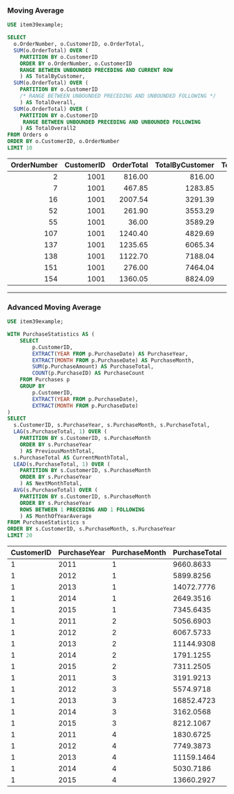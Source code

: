 
### Moving Average  
```sql
USE item39example;

SELECT
  o.OrderNumber, o.CustomerID, o.OrderTotal,
  SUM(o.OrderTotal) OVER (
    PARTITION BY o.CustomerID
    ORDER BY o.OrderNumber, o.CustomerID
    RANGE BETWEEN UNBOUNDED PRECEDING AND CURRENT ROW
    ) AS TotalByCustomer,
  SUM(o.OrderTotal) OVER (
    PARTITION BY o.CustomerID
    /* RANGE BETWEEN UNBOUNDED PRECEDING AND UNBOUNDED FOLLOWING */
    ) AS TotalOverall,
  SUM(o.OrderTotal) OVER (
    PARTITION BY o.CustomerID
     RANGE BETWEEN UNBOUNDED PRECEDING AND UNBOUNDED FOLLOWING
    ) AS TotalOverall2
FROM Orders o
ORDER BY o.CustomerID, o.OrderNumber
LIMIT 10
```  

| OrderNumber | CustomerID | OrderTotal | TotalByCustomer | TotalOverall | TotalOverall2 | 
| ---: | ---: | ---: | ---: | ---: | ---: | 
| 2 | 1001 | 816.00 | 816.00 | 34807.96 | 34807.96 | 
| 7 | 1001 | 467.85 | 1283.85 | 34807.96 | 34807.96 | 
| 16 | 1001 | 2007.54 | 3291.39 | 34807.96 | 34807.96 | 
| 52 | 1001 | 261.90 | 3553.29 | 34807.96 | 34807.96 | 
| 55 | 1001 | 36.00 | 3589.29 | 34807.96 | 34807.96 | 
| 107 | 1001 | 1240.40 | 4829.69 | 34807.96 | 34807.96 | 
| 137 | 1001 | 1235.65 | 6065.34 | 34807.96 | 34807.96 | 
| 138 | 1001 | 1122.70 | 7188.04 | 34807.96 | 34807.96 | 
| 151 | 1001 | 276.00 | 7464.04 | 34807.96 | 34807.96 | 
| 154 | 1001 | 1360.05 | 8824.09 | 34807.96 | 34807.96 |    
   
---  

### Advanced Moving Average  
```sql
USE item39example;

WITH PurchaseStatistics AS (
	SELECT 
		p.CustomerID,
		EXTRACT(YEAR FROM p.PurchaseDate) AS PurchaseYear,
		EXTRACT(MONTH FROM p.PurchaseDate) AS PurchaseMonth,
		SUM(p.PurchaseAmount) AS PurchaseTotal,
		COUNT(p.PurchaseID) AS PurchaseCount
	FROM Purchases p
	GROUP BY 
		p.CustomerID, 
		EXTRACT(YEAR FROM p.PurchaseDate),
		EXTRACT(MONTH FROM p.PurchaseDate)
)
SELECT
  s.CustomerID, s.PurchaseYear, s.PurchaseMonth, s.PurchaseTotal,
  LAG(s.PurchaseTotal, 1) OVER (
    PARTITION BY s.CustomerID, s.PurchaseMonth
    ORDER BY s.PurchaseYear
    ) AS PreviousMonthTotal,
  s.PurchaseTotal AS CurrentMonthTotal,
  LEAD(s.PurchaseTotal, 1) OVER (
    PARTITION BY s.CustomerID, s.PurchaseMonth
    ORDER BY s.PurchaseYear
    ) AS NextMonthTotal,
  AVG(s.PurchaseTotal) OVER (
    PARTITION BY s.CustomerID, s.PurchaseMonth
    ORDER BY s.PurchaseYear
    ROWS BETWEEN 1 PRECEDING AND 1 FOLLOWING
    ) AS MonthOfYearAverage
FROM PurchaseStatistics s
ORDER BY s.CustomerID, s.PurchaseMonth, s.PurchaseYear
LIMIT 20
```  

| CustomerID | PurchaseYear | PurchaseMonth | PurchaseTotal | PreviousMonthTotal | CurrentMonthTotal | NextMonthTotal | MonthOfYearAverage | 
| --- | --- | --- | --- | --- | --- | --- | --- | 
| 1 | 2011 | 1 | 9660.8633 | \N | 9660.8633 | 5899.8256 | 7780.34445000 | 
| 1 | 2012 | 1 | 5899.8256 | 9660.8633 | 5899.8256 | 14072.7776 | 9877.82216667 | 
| 1 | 2013 | 1 | 14072.7776 | 5899.8256 | 14072.7776 | 2649.3516 | 7540.65160000 | 
| 1 | 2014 | 1 | 2649.3516 | 14072.7776 | 2649.3516 | 7345.6435 | 8022.59090000 | 
| 1 | 2015 | 1 | 7345.6435 | 2649.3516 | 7345.6435 | \N | 4997.49755000 | 
| 1 | 2011 | 2 | 5056.6903 | \N | 5056.6903 | 6067.5733 | 5562.13180000 | 
| 1 | 2012 | 2 | 6067.5733 | 5056.6903 | 6067.5733 | 11144.9308 | 7423.06480000 | 
| 1 | 2013 | 2 | 11144.9308 | 6067.5733 | 11144.9308 | 1791.1255 | 6334.54320000 | 
| 1 | 2014 | 2 | 1791.1255 | 11144.9308 | 1791.1255 | 7311.2505 | 6749.10226667 | 
| 1 | 2015 | 2 | 7311.2505 | 1791.1255 | 7311.2505 | \N | 4551.18800000 | 
| 1 | 2011 | 3 | 3191.9213 | \N | 3191.9213 | 5574.9718 | 4383.44655000 | 
| 1 | 2012 | 3 | 5574.9718 | 3191.9213 | 5574.9718 | 16852.4723 | 8539.78846667 | 
| 1 | 2013 | 3 | 16852.4723 | 5574.9718 | 16852.4723 | 3162.0568 | 8529.83363333 | 
| 1 | 2014 | 3 | 3162.0568 | 16852.4723 | 3162.0568 | 8212.1067 | 9408.87860000 | 
| 1 | 2015 | 3 | 8212.1067 | 3162.0568 | 8212.1067 | \N | 5687.08175000 | 
| 1 | 2011 | 4 | 1830.6725 | \N | 1830.6725 | 7749.3873 | 4790.02990000 | 
| 1 | 2012 | 4 | 7749.3873 | 1830.6725 | 7749.3873 | 11159.1464 | 6913.06873333 | 
| 1 | 2013 | 4 | 11159.1464 | 7749.3873 | 11159.1464 | 5030.7186 | 7979.75076667 | 
| 1 | 2014 | 4 | 5030.7186 | 11159.1464 | 5030.7186 | 13660.2927 | 9950.05256667 | 
| 1 | 2015 | 4 | 13660.2927 | 5030.7186 | 13660.2927 | \N | 9345.50565000 |   
